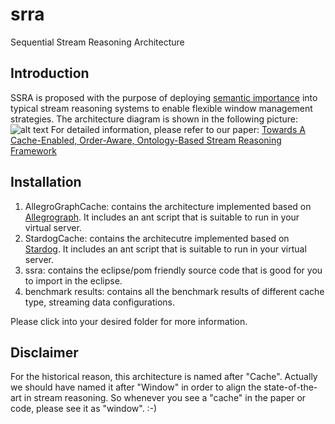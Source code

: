 # srra
Sequential Stream Reasoning Architecture


## Introduction
SSRA is proposed with the purpose of deploying [semantic importance](https://scholar.google.com/citations?view_op=view_citation&hl=en&user=d_juGHAAAAAJ&sortby=pubdate&citation_for_view=d_juGHAAAAAJ:M3NEmzRMIkIC) into typical stream reasoning systems to enable flexible window management strategies. The architecture diagram is shown in the following picture:
![alt text](http://i.imgur.com/cZjtwc5.png "SSRA archictecture diagram")
For detailed information, please refer to our paper: [Towards A Cache-Enabled, Order-Aware, Ontology-Based Stream Reasoning Framework](http://events.linkeddata.org/ldow2016/papers/LDOW2016_paper_13.pdf)

## Installation

1. AllegroGraphCache: contains the architecture implemented based on [Allegrograph](http://franz.com/). It includes an ant script that is suitable to run in your virtual server. 
2. StardogCache: contains the architecutre implemented based on [Stardog](http://stardog.com/). It includes an ant script that is suitable to run in your virtual server.
3. ssra: contains the eclipse/pom friendly source code that is good for you to import in the eclipse.
4. benchmark results: contains all the benchmark results of different cache type, streaming data configurations. 

Please click into your desired folder for more information. 

## Disclaimer
For the historical reason, this architecture is named after "Cache". Actually we should have named it after "Window" in order to align the state-of-the-art in stream reasoning. So whenever you see a "cache" in the paper or code, please see it as "window". :-)

